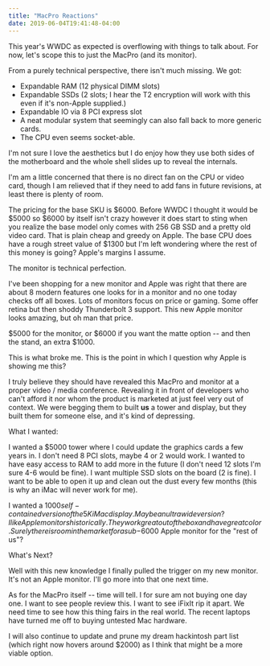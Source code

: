 ```yaml
---
title: "MacPro Reactions"
date: 2019-06-04T19:41:48-04:00
---
```


This year's WWDC as expected is overflowing with things to talk about. For now, let's scope this to just the MacPro (and its monitor).

From a purely technical perspective, there isn't much missing. We got:

- Expandable RAM (12 physical DIMM slots)
- Expandable SSDs (2 slots; I hear the T2 encryption will work with this even if it's non-Apple supplied.)
- Expandable IO via 8 PCI express slot
- A neat modular system that seemingly can also fall back to more generic cards.
- The CPU even seems socket-able.

I'm not sure I love the aesthetics but I do enjoy how they use both sides of the motherboard and the whole shell slides up to reveal the internals.

I'm am a little concerned that there is no direct fan on the CPU or video card, though I am relieved that if they need to add fans in future revisions, at least there is plenty of room.

The pricing for the base SKU is $6000. Before WWDC I thought it would be $5000 so $6000 by itself isn't crazy however it does start to sting when you realize the base model only comes with 256 GB SSD and a pretty old video card. That is plain cheap and greedy on Apple. The base CPU does have a rough street value of $1300 but I'm left wondering where the rest of this money is going? Apple's margins I assume.

The monitor is technical perfection.

I've been shopping for a new monitor and Apple was right that there are about 8 modern features one looks for in a monitor and no one today checks off all boxes. Lots of monitors focus on price or gaming. Some offer retina but then shoddy Thunderbolt 3 support. This new Apple monitor looks amazing, but oh man that price.

$5000 for the monitor, or $6000 if you want the matte option -- and then the stand, an extra $1000.

This is what broke me. This is the point in which I question why Apple is showing me this?

I truly believe they should have revealed this MacPro and monitor at a proper video / media conference. Revealing it in front of developers who can't afford it nor whom the product is marketed at just feel very out of context. We were begging them to built **us** a tower and display, but they built them for someone else, and it's kind of depressing.

What I wanted:

I wanted a $5000 tower where I could update the graphics cards a few years in. I don't need 8 PCI slots, maybe 4 or 2 would work. I wanted to have easy access to RAM to add more in the future (I don't need 12 slots I'm sure 4-6 would be fine). I want multiple SSD slots on the board (2 is fine). I want to be able to open it up and clean out the dust every few months (this is why an iMac will never work for me).

I wanted a $1000 self-contained version of the 5K iMac display. Maybe an ultrawide version? I like Apple monitors historically. They work great out of the box and have great color. Surely there is room in the market for a sub-$6000 Apple monitor for the "rest of us"?

What's Next?

Well with this new knowledge I finally pulled the trigger on my new monitor. It's not an Apple monitor. I'll go more into that one next time.

As for the MacPro itself -- time will tell. I for sure am not buying one day one. I want to see people review this. I want to see iFixIt rip it apart. We need time to see how this thing fairs in the real world. The recent laptops have turned me off to buying untested Mac hardware.

I will also continue to update and prune my dream hackintosh part list (which right now hovers around $2000) as I think that might be a more viable option.
